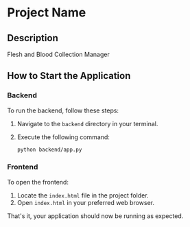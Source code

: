 ﻿# Project Name

## Description

Flesh and Blood Collection Manager

## How to Start the Application

### Backend

To run the backend, follow these steps:

1. Navigate to the `backend` directory in your terminal.
2. Execute the following command:

    ```bash
    python backend/app.py
    ```

### Frontend

To open the frontend:

1. Locate the `index.html` file in the project folder.
2. Open `index.html` in your preferred web browser.

That's it, your application should now be running as expected.
